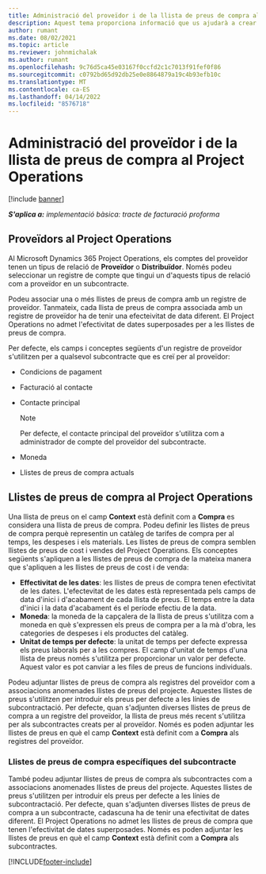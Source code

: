 ```yaml
---
title: Administració del proveïdor i de la llista de preus de compra al Project Operations
description: Aquest tema proporciona informació que us ajudarà a crear i mantenir dades del proveïdor i llistes de preu de compra per a la subcontractació.
author: rumant
ms.date: 08/02/2021
ms.topic: article
ms.reviewer: johnmichalak
ms.author: rumant
ms.openlocfilehash: 9c76d5ca45e03167f0ccfd2c1c7013f91fef0f86
ms.sourcegitcommit: c0792bd65d92db25e0e8864879a19c4b93efb10c
ms.translationtype: MT
ms.contentlocale: ca-ES
ms.lasthandoff: 04/14/2022
ms.locfileid: "8576718"
---
```

# <a name="vendor-and-purchase-price-list-management-in-project-operations"></a>Administració del proveïdor i de la llista de preus de compra al Project Operations

[!include [banner](../../includes/dataverse-preview.md)]

_**S'aplica a:** implementació bàsica: tracte de facturació proforma_

## <a name="vendors-in-project-operations"></a>Proveïdors al Project Operations

Al Microsoft Dynamics 365 Project Operations, els comptes del proveïdor tenen un tipus de relació de **Proveïdor** o **Distribuïdor**. Només podeu seleccionar un registre de compte que tingui un d'aquests tipus de relació com a proveïdor en un subcontracte.

Podeu associar una o més llistes de preus de compra amb un registre de proveïdor. Tanmateix, cada llista de preus de compra associada amb un registre de proveïdor ha de tenir una efecteivitat de data diferent. El Project Operations no admet l'efectivitat de dates superposades per a les llistes de preus de compra.

Per defecte, els camps i conceptes següents d'un registre de proveïdor s'utilitzen per a qualsevol subcontracte que es creï per al proveïdor:

- Condicions de pagament
- Facturació al contacte
- Contacte principal

    > [!NOTE]
    > Per defecte, el contacte principal del proveïdor s'utilitza com a administrador de compte del proveïdor del subcontracte.

- Moneda
- Llistes de preus de compra actuals

## <a name="purchase-price-lists-in-project-operations"></a>Llistes de preus de compra al Project Operations

Una llista de preus on el camp **Context** està definit com a **Compra** es considera una llista de preus de compra. Podeu definir les llistes de preus de compra perquè representin un catàleg de tarifes de compra per al temps, les despeses i els materials. Les llistes de preus de compra semblen llistes de preus de cost i vendes del Project Operations. Els conceptes següents s'apliquen a les llistes de preus de compra de la mateixa manera que s'apliquen a les llistes de preus de cost i de venda:

- **Effectivitat de les dates**: les llistes de preus de compra tenen efectivitat de les dates. L'efectevitat de les dates està representada pels camps de data d'inici i d'acabament de cada llista de preus. El temps entre la data d'inici i la data d'acabament és el període efectiu de la data.
- **Moneda**: la moneda de la capçalera de la llista de preus s'utilitza com a moneda en què s'expressen els preus de compra per a la mà d'obra, les categories de despeses i els productes del catàleg.
- **Unitat de temps per defecte**: la unitat de temps per defecte expressa els preus laborals per a les compres. El camp d'unitat de temps d'una llista de preus només s'utilitza per proporcionar un valor per defecte. Aquest valor es pot canviar a les files de preus de funcions individuals.

Podeu adjuntar llistes de preus de compra als registres del proveïdor com a associacions anomenades llistes de preus del projecte. Aquestes llistes de preus s'utilitzen per introduir els preus per defecte a les línies de subcontractació. Per defecte, quan s'adjunten diverses llistes de preus de compra a un registre del proveïdor, la llista de preus més recent s'utilitza per als subcontractes creats per al proveïdor. Només es poden adjuntar les llistes de preus en què el camp **Context** està definit com a **Compra** als registres del proveïdor.

### <a name="subcontract-specific-purchase-price-lists"></a>Llistes de preus de compra específiques del subcontracte

També podeu adjuntar llistes de preus de compra als subcontractes com a associacions anomenades llistes de preus del projecte. Aquestes llistes de preus s'utilitzen per introduir els preus per defecte a les línies de subcontractació. Per defecte, quan s'adjunten diverses llistes de preus de compra a un subcontracte, cadascuna ha de tenir una efectivitat de dates diferent. El Project Operations no admet les llistes de preus de compra que tenen l'efectivitat de dates superposades. Només es poden adjuntar les llistes de preus en què el camp **Context** està definit com a **Compra** als subcontractes.

[!INCLUDE[footer-include](../../includes/footer-banner.md)]
